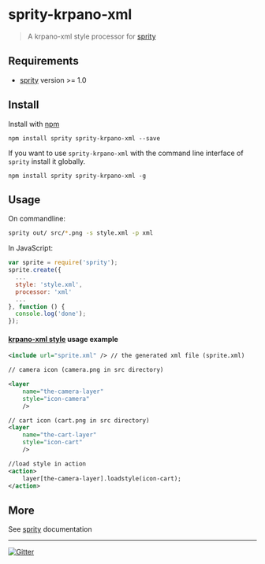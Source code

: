 # sprity-krpano-xml

<!-- [![NPM version](https://badge.fury.io/js/sprity-krpano-xml.svg)](http://badge.fury.io/js/sprity-krpano-xml) [![Build Status](https://travis-ci.org/sprity/sprity-krpano-xml.svg?branch=master)](https://travis-ci.org/sprity/sprity-css) [![Dependencies](https://david-dm.org/sprity/sprity-css.svg)](https://david-dm.org/sprity/sprity-css) -->

> A krpano-xml style processor for [sprity](https://npmjs.org/package/sprity)

## Requirements

- [sprity](https://npmjs.org/package/sprity) version >= 1.0

## Install

Install with [npm](https://npmjs.org/package/sprity-krpano-xml)

```
npm install sprity sprity-krpano-xml --save
```

If you want to use `sprity-krpano-xml` with the command line interface of `sprity` install it globally.

```
npm install sprity sprity-krpano-xml -g
```

## Usage

On commandline:

```sh
sprity out/ src/*.png -s style.xml -p xml
```

In JavaScript:

```js
var sprite = require('sprity');
sprite.create({
  ...
  style: 'style.xml',
  processor: 'xml'
  ...
}, function () {
  console.log('done');
});
```

#### [krpano-xml style](http://krpano.com/docu/xml/#style) usage example

```xml
<include url="sprite.xml" /> // the generated xml file (sprite.xml)

// camera icon (camera.png in src directory)

<layer 
	name="the-camera-layer"
	style="icon-camera"
	/>

// cart icon (cart.png in src directory)
<layer 
	name="the-cart-layer"
	style="icon-cart"
	/>

//load style in action
<action>
	layer[the-camera-layer].loadstyle(icon-cart);
</action>

```


## More

See [sprity](https://npmjs.org/package/sprity) documentation

---
[![Gitter](https://badges.gitter.im/Join%20Chat.svg)](https://gitter.im/sprity/sprity?utm_source=badge&utm_medium=badge&utm_campaign=pr-badge)